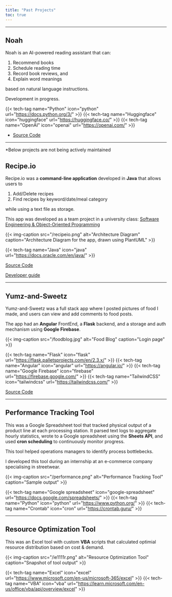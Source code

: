 ```yaml
---
title: "Past Projects"
toc: true
---
```


---

## Noah

Noah is an AI-powered reading assistant that can:

1. Recommend books
2. Schedule reading time
3. Record book reviews, and
4. Explain word meanings

based on natural language instructions.

Development in progress.

<!-- [_Project Link_](https://yuki-zmstr-noah-read.hf.space) -->

{{< tech-tag name="Python" icon="python" url="https://docs.python.org/3/" >}}
{{< tech-tag name="Huggingface" icon="huggingface" url="https://huggingface.co/" >}}
{{< tech-tag name="OpenAI" icon="openai" url="https://openai.com/" >}}

- [Source Code](https://github.com/yuki-zmstr/noah-read)

---

\*Below projects are not being actively maintained

## Recipe.io

Recipe.io was a **command-line application** developed in **Java** that allows users to

1. Add/Delete recipes
2. Find recipes by keyword/date/meal category

while using a text file as storage.

This app was developed as a team project in a university class: [Software Engineering & Object-Oriented Programming](https://nusmods.com/courses/CS2113/software-engineering-object-oriented-programming)

{{< img-caption src="/recipeio.png" alt="Architecture Diagram" caption="Architecture Diagram for the app, drawn using PlantUML" >}}

{{< tech-tag name="Java" icon="java" url="https://docs.oracle.com/en/java/" >}}

[Source Code](https://github.com/AY2324S2-CS2113-W14-2/tp/tree/master)

[Developer guide](https://ay2324s2-cs2113-w14-2.github.io/tp/DeveloperGuide.html#architecture)

---

## Yumz-and-Sweetz

Yumz-and-Sweetz was a full stack app where I posted pictures of food I made, and users can view and add comments to food posts.

The app had an **Angular** FrontEnd, a **Flask** backend, and a storage and auth mechanism using **Google Firebase**.

{{< img-caption src="/foodblog.jpg" alt="Food Blog" caption="Login page" >}}

{{< tech-tag name="Flask" icon="flask" url="https://flask.palletsprojects.com/en/2.3.x/" >}}
{{< tech-tag name="Angular" icon="angular" url="https://angular.io/" >}}
{{< tech-tag name="Google Firebase" icon="firebase" url="https://firebase.google.com/" >}}
{{< tech-tag name="TailwindCSS" icon="tailwindcss" url="https://tailwindcss.com/" >}}

[Source Code](https://github.com/yuki-zmstr/yumzandsweetz)

---

## Performance Tracking Tool

This was a Google Spreadsheet tool that tracked physical output of a product line at each processing station. It parsed text logs to aggregate hourly statistics, wrote to a Google spreadsheet using the **Sheets API**, and used **cron scheduling** to continuously monitor progress.

This tool helped operations managers to identify process bottlebecks.

I developed this tool during an internship at an e-commerce company specialising in streetwear.

{{< img-caption src="/performance.png" alt="Performance Tracking Tool" caption="Sample output" >}}

{{< tech-tag name="Google spreadsheet" icon="google-spreadsheet" url="https://docs.google.com/spreadsheets/" >}}
{{< tech-tag name="Python" icon="python" url="https://www.python.org/" >}}
{{< tech-tag name="Crontab" icon="cron" url="https://crontab.guru/" >}}

---

## Resource Optimization Tool

This was an Excel tool with custom **VBA** scripts that calculated optimial resource distribution based on cost & demand.

{{< img-caption src="/ie1111r.png" alt="Resource Optimization Tool" caption="Snapshot of tool output" >}}

{{< tech-tag name="Excel" icon="excel" url="https://www.microsoft.com/en-us/microsoft-365/excel" >}}
{{< tech-tag name="VBA" icon="vba" url="https://learn.microsoft.com/en-us/office/vba/api/overview/excel" >}}
